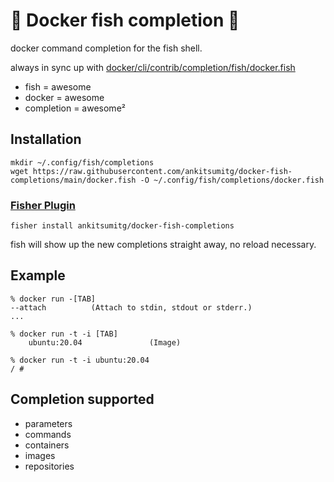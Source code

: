🐳 Docker fish completion 🐳
=============================

docker command completion for the fish shell.

always in sync up with [docker/cli/contrib/completion/fish/docker.fish](https://github.com/docker/cli/blob/master/contrib/completion/fish/docker.fish)

- fish = awesome
- docker = awesome
- completion = awesome²

Installation
------------
    mkdir ~/.config/fish/completions
    wget https://raw.githubusercontent.com/ankitsumitg/docker-fish-completions/main/docker.fish -O ~/.config/fish/completions/docker.fish

### [Fisher Plugin](https://github.com/jorgebucaran/fisher)

    fisher install ankitsumitg/docker-fish-completions

fish will show up the new completions straight away, no reload necessary.
    
Example
-------
    % docker run -[TAB]
    --attach          (Attach to stdin, stdout or stderr.)
    ...

    % docker run -t -i [TAB]
        ubuntu:20.04               (Image)

    % docker run -t -i ubuntu:20.04
    / #

Completion supported
--------------------
- parameters
- commands
- containers
- images
- repositories
